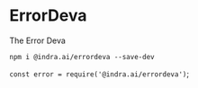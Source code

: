 # ErrorDeva

The Error Deva

`npm i @indra.ai/errordeva --save-dev`

`const error = require('@indra.ai/errordeva')`;
